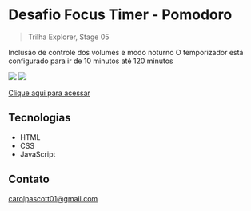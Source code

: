 # Desafio Focus Timer - Pomodoro
> Trilha Explorer, Stage 05

Inclusão de controle dos volumes e modo noturno
O temporizador está configurado para ir de 10 minutos até 120 minutos

<img src="https://github.com/carolpascott/desafio_focus_timer_3/blob/main/image/preview01.jpg?raw=true">
<img src="https://github.com/carolpascott/desafio_focus_timer_3/blob/main/image/preview02.jpg?raw=true">

[Clique aqui para acessar](https://desafio-focus-timer-3.vercel.app/)

## Tecnologias
- HTML
- CSS
- JavaScript

## Contato
carolpascott01@gmail.com
